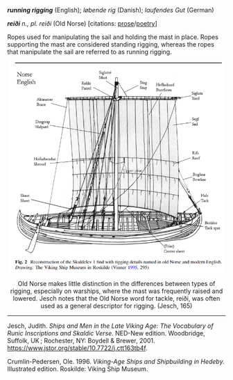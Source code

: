 **_running rigging_** (English); _løbende rig_ (Danish); _laufendes Gut_ (German)

_**reiði** n., pl. reiði_ (Old Norse) [citations: [prose](https://onp.ku.dk/onp/onp.php?o65885)/[poetry](https://lexiconpoeticum.org/m.php?p=lemma&i=69061)]

Ropes used for manipulating the sail and holding the mast in place. Ropes supporting the mast are considered standing rigging, whereas the ropes that manipulate the sail are referred to as running rigging.
<div align="center">
  
  ![oar from Gokstad ship](../images/Bischoff_Sails.png)  
  
 Old Norse makes little distinction in the differences between types of rigging, especially on warships, where the mast was frequently raised and lowered. Jesch notes that the Old Norse word for tackle, reiði, was often used as a general descriptor for rigging. (Jesch, 165) 
</div>

     

---

  Jesch, Judith. _Ships and Men in the Late Viking Age: The Vocabulary of Runic Inscriptions and Skaldic Verse._ NED-New edition. Woodbridge, Suffolk, UK ; Rochester, NY: 
Boydell & Brewer, 2001. https://www.jstor.org/stable/10.7722/j.ctt163tb4f.


  Crumlin-Pedersen, Ole. 1996. _Viking-Age Ships and Shipbuilding in Hedeby._ Illustrated edition. Roskilde: Viking Ship Museum.


